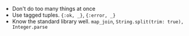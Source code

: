* Don't do too many things at once
* Use tagged tuples. `{:ok, _}`, `{:error, _}`
* Know the standard library well. `map_join`, `String.split(trim: true), Integer.parse`
